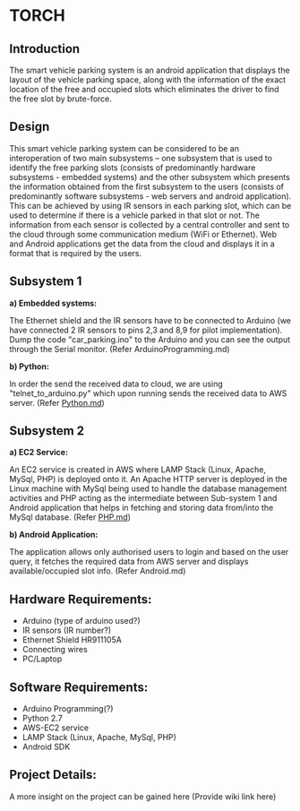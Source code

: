 # TORCH

## Introduction

The smart vehicle parking system is an android application that displays the layout of the vehicle parking space, along with the information of the exact location of the free and occupied slots which eliminates the driver to find the free slot by brute-force.

## Design

This smart vehicle parking system can be considered to be an interoperation of two main subsystems – one subsystem that is used to identify the free parking slots (consists of predominantly hardware subsystems - embedded systems) and the other subsystem which presents the information obtained from the first subsystem to the users (consists of predominantly software subsystems - web servers and android application). This can be achieved by using IR sensors in each parking slot, which can be used to determine if there is a vehicle parked in that slot or not. The information from each sensor is collected by a central controller and sent to the cloud through some communication medium (WiFi or Ethernet). Web and Android applications get the data from the cloud and displays it in a format that is required by the users.

## Subsystem 1

**a) Embedded systems:** 

The Ethernet shield and the IR sensors have to be connected to Arduino (we have connected 2 IR sensors to pins 2,3 and 8,9 for pilot implementation). Dump the code "car_parking.ino" to the Arduino and you can see the output through the Serial monitor. (Refer ArduinoProgramming.md)

**b) Python:** 

In order the send the received data to cloud, we are using "telnet_to_arduino.py" which upon running sends the received data to AWS server. (Refer [Python.md](https://gitlab.com/HarishMSD17/smart-car-parking/blob/README/python/Python.md))

## Subsystem 2

**a) EC2 Service:**

An EC2 service is created in AWS where LAMP Stack (Linux, Apache, MySql, PHP) is deployed onto it. An Apache HTTP server is deployed in the Linux machine with MySql being used to handle the database management activities and PHP acting as the intermediate between Sub-system 1 and Android application that helps in fetching and storing data from/into the MySql database. (Refer [PHP.md](https://gitlab.com/HarishMSD17/smart-car-parking/blob/README/php/PHP.md))

**b) Android Application:**

The application allows only authorised users to login and based on the user query, it fetches the required data from AWS server and displays available/occupied slot info. (Refer Android.md)

## Hardware Requirements:

   - Arduino (type of arduino used?)
   - IR sensors (IR number?)
   - Ethernet Shield HR911105A
   - Connecting wires
   - PC/Laptop

## Software Requirements:

   - Arduino Programming(?)
   - Python 2.7
   - AWS-EC2 service
   - LAMP Stack (Linux, Apache, MySql, PHP)
   - Android SDK

## Project Details:

A more insight on the project can be gained here (Provide wiki link here)